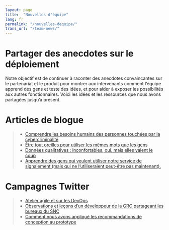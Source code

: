 ```yaml
---
layout: page
title:  "Nouvelles d'équipe"
lang: fr
permalink: "/nouvelles-dequipe/"
trans_url: "/team-news/"
---
```


# Partager des anecdotes sur le déploiement

Notre objectif est de continuer à raconter des anecdotes convaincantes sur le partenariat et le produit pour montrer aux intervenants comment l’équipe apprend des gens et teste des idées, et pour aider à exposer les possibilités aux autres fonctionnaires. Voici les idées et les ressources que nous avons partagées jusqu’à présent.  		

# Articles de blogue
  > * [Comprendre les besoins humains des personnes touchées par la cybercriminalité](https://numerique.canada.ca/2019/05/06/comprendre-les-besoins-humains-des-personnes-touch%C3%A9es-par-la-cybercriminalit%C3%A9/)
  > * [Être tout oreilles pour utiliser les mêmes mots que les gens](https://numerique.canada.ca/2019/06/06/%C3%AAtre-tout-oreilles-pour-utiliser-les-m%C3%AAmes-mots-que-les-gens/)
  > * [Données qualitatives : inconfortables, oui, mais elles valent le coup](https://numerique.canada.ca/2019/07/11/donn%C3%A9es-qualitatives-inconfortables-oui-mais-elles-valent-le-coup/)
  > * [Apprendre des gens qui veulent utiliser notre service de signalement (mais qui ne l’utiliseraient peut-être pas maintenant).](https://numerique.canada.ca/2019/08/29/apprendre-des-gens-qui-veulent-utiliser-notre-service-de-signalement-mais-qui-ne-lutiliseraient-peut-%C3%AAtre-pas-maintenant/)

# Campagnes Twitter
  > * [Atelier agile et sur les DevOps](https://twitter.com/SNC_GC/status/1133728262499258368)
  > * [Observations et leçons d’un développeur de la GRC partageant les bureaux du SNC](https://twitter.com/SNC_GC/status/1139155723701673984)
  > * [Comment nous avons appliqué les recommandations de conception au prototype](https://twitter.com/SNC_GC/status/1169676698754998275)
